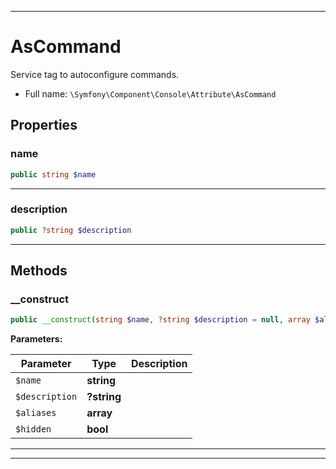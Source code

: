 ***

# AsCommand

Service tag to autoconfigure commands.

* Full name: `\Symfony\Component\Console\Attribute\AsCommand`

## Properties

### name

```php
public string $name
```

***

### description

```php
public ?string $description
```

***

## Methods

### __construct

```php
public __construct(string $name, ?string $description = null, array $aliases = [], bool $hidden = false): mixed
```

**Parameters:**

| Parameter | Type | Description |
|-----------|------|-------------|
| `$name` | **string** |  |
| `$description` | **?string** |  |
| `$aliases` | **array** |  |
| `$hidden` | **bool** |  |

***


***

